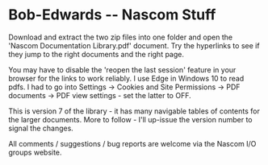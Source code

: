 # Bob-Edwards -- Nascom Stuff
Download and extract the two zip files into one folder and open the 'Nascom Documentation Library.pdf' document. Try the hyperlinks to see if they jump to the right documents and the right page.

You may have to disable the  'reopen the last session' feature in your browser for the links to work reliably. I use Edge in Windows 10 to read pdfs. I had to go into Settings -> Cookies and Site Permissions -> PDF documents -> PDF view settings - set the latter to OFF.

This is version 7 of the library - it has many navigable tables of contents for the larger documents. More to follow - I'll up-issue the version number to signal the changes.

All comments / suggestions / bug reports are welcome via the Nascom I/O groups website. 
